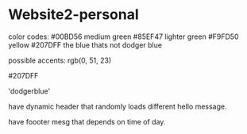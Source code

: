 # Website2-personal

color codes:
#00BD56 medium green
#85EF47 lighter green
#F9FD50 yellow
#207DFF the blue thats not dodger blue

possible accents:
rgb(0, 51, 23)

#207DFF 

'dodgerblue'

have dynamic header that randomly loads different hello message.

have foooter mesg that depends on time of day.